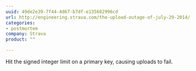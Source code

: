 ```yaml
---
uuid: 49de2e39-7f44-4d67-b7df-e135682996cd
url: http://engineering.strava.com/the-upload-outage-of-july-29-2014/
categories:
- postmortem
company: Strava
product: ""

---
```


Hit the signed integer limit on a primary key, causing uploads to fail.
